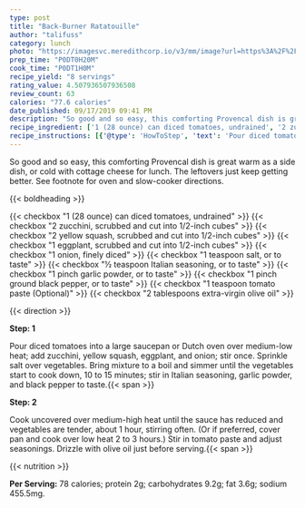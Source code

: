 ```yaml
---
type: post
title: "Back-Burner Ratatouille"
author: "talifuss"
category: lunch
photo: "https://imagesvc.meredithcorp.io/v3/mm/image?url=https%3A%2F%2Fimages.media-allrecipes.com%2Fuserphotos%2F4566098.jpg"
prep_time: "P0DT0H20M"
cook_time: "P0DT1H0M"
recipe_yield: "8 servings"
rating_value: 4.507936507936508
review_count: 63
calories: "77.6 calories"
date_published: 09/17/2019 09:41 PM
description: "So good and so easy, this comforting Provencal dish is great warm as a side dish, or cold with cottage cheese for lunch. The leftovers just keep getting better. See footnote for oven and slow-cooker directions."
recipe_ingredient: ['1 (28 ounce) can diced tomatoes, undrained', '2 zucchini, scrubbed and cut into 1/2-inch cubes', '2 yellow squash, scrubbed and cut into 1/2-inch cubes', '1 eggplant, scrubbed and cut into 1/2-inch cubes', '1 onion, finely diced', '1 teaspoon salt, or to taste', '½ teaspoon Italian seasoning, or to taste', '1 pinch garlic powder, or to taste', '1 pinch ground black pepper, or to taste', '1 teaspoon tomato paste', '2 tablespoons extra-virgin olive oil']
recipe_instructions: [{'@type': 'HowToStep', 'text': 'Pour diced tomatoes into a large saucepan or Dutch oven over medium-low heat; add zucchini, yellow squash, eggplant, and onion; stir once. Sprinkle salt over vegetables. Bring mixture to a boil and simmer until the vegetables start to cook down, 10 to 15 minutes; stir in Italian seasoning, garlic powder, and black pepper to taste.\n'}, {'@type': 'HowToStep', 'text': 'Cook uncovered over medium-high heat until the sauce has reduced and vegetables are tender, about 1 hour, stirring often. (Or if preferred, cover pan and cook over low heat 2 to 3 hours.) Stir in tomato paste and adjust seasonings. Drizzle with olive oil just before serving.\n'}]
---
```


So good and so easy, this comforting Provencal dish is great warm as a side dish, or cold with cottage cheese for lunch. The leftovers just keep getting better. See footnote for oven and slow-cooker directions. 

{{< boldheading >}}

{{< checkbox "1 (28 ounce) can diced tomatoes, undrained" >}}
{{< checkbox "2  zucchini, scrubbed and cut into 1/2-inch cubes" >}}
{{< checkbox "2  yellow squash, scrubbed and cut into 1/2-inch cubes" >}}
{{< checkbox "1  eggplant, scrubbed and cut into 1/2-inch cubes" >}}
{{< checkbox "1  onion, finely diced" >}}
{{< checkbox "1 teaspoon salt, or to taste" >}}
{{< checkbox "½ teaspoon Italian seasoning, or to taste" >}}
{{< checkbox "1 pinch garlic powder, or to taste" >}}
{{< checkbox "1 pinch ground black pepper, or to taste" >}}
{{< checkbox "1 teaspoon tomato paste  (Optional)" >}}
{{< checkbox "2 tablespoons extra-virgin olive oil" >}}


{{< direction >}}

**Step: 1**

Pour diced tomatoes into a large saucepan or Dutch oven over medium-low heat; add zucchini, yellow squash, eggplant, and onion; stir once. Sprinkle salt over vegetables. Bring mixture to a boil and simmer until the vegetables start to cook down, 10 to 15 minutes; stir in Italian seasoning, garlic powder, and black pepper to taste.{{< span >}}

**Step: 2**

Cook uncovered over medium-high heat until the sauce has reduced and vegetables are tender, about 1 hour, stirring often. (Or if preferred, cover pan and cook over low heat 2 to 3 hours.) Stir in tomato paste and adjust seasonings. Drizzle with olive oil just before serving.{{< span >}}

{{< nutrition >}}

**Per Serving:** 78 calories; protein 2g; carbohydrates 9.2g; fat 3.6g; sodium 455.5mg.